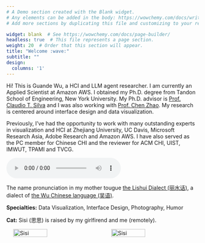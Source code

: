 ```yaml
---
# A Demo section created with the Blank widget.
# Any elements can be added in the body: https://wowchemy.com/docs/writing-markdown-latex/
# Add more sections by duplicating this file and customizing to your requirements.

widget: blank  # See https://wowchemy.com/docs/page-builder/
headless: true  # This file represents a page section.
weight: 20  # Order that this section will appear.
title: "Welcome :wave:"
subtitle: ""
design:
  columns: '1'
---
```

<!-- Hi! This is Guande Wu, a Ph.D. student in Tandon School of Engineering, New York University. My advisor is [Prof. Claudio T. Silva](https://vgc.poly.edu/~csilva/) and I am also working with [Prof. Chen Zhao](http://www.chenz.umiacs.io). My research interest mainly lies in the human-AI collaboration especially in AR scenario. Previously, I have worked with many outstanding experts in visualization and software engineering at Zhejiang University, Tongji University, UC Davis and Microsoft Research Asia and Adobe Research. -->
<!-- Hi! This is Guande Wu, a Ph.D. student in Tandon School of Engineering, New York University. My advisor is [Prof. Claudio T. Silva](https://vgc.poly.edu/~csilva/). I am really interested in aiding visualization design process by machine learning approaches. Previously, I have worked with many outstanding experts in visualization and software engineering at Zhejiang University, Tongji University, UC Davis and Microsoft Research Asia and Adobe Research. -->
Hi! This is Guande Wu, a HCI and LLM agent researcher. I am currently an Applied Scientist at Amazon AWS.
I obtained my Ph.D. degree from Tandon School of Engineering, New York University. My Ph.D. advisor is [Prof. Claudio T. Silva](https://vgc.poly.edu/~csilva/) and I was also working with [Prof. Chen Zhao](http://www.chenz.umiacs.io).  My research is centered around interface design and data visualization.

Previously, I’ve had the opportunity to work with many outstanding experts in visualization and HCI at Zhejiang University, UC Davis, Microsoft Research Asia, Adobe Research and Amazon AWS. I have also served as the PC member for Chinese CHI and the reviewer for ACM CHI, UIST, IMWUT, TPAMI and TVCG.
<!-- *I’ll be on the job market next year, seeking opportunities in both the U.S. and China.* -->

<div class="audio-row">
<audio class="audio-md" controls >
  <source src="/audio/pronunciation.m4a" type="audio/mpeg">
  Your browser does not support the audio element.
</audio>
<p class="audio-caption">The name pronunciation in my mother tougue <a href="https://en.wikipedia.org/wiki/Lishui">the Lishui Dialect (丽水话)</a>, a dialect of <a href="https://en.wikipedia.org/wiki/Wu_Chinese"> the Wu Chinese language (吴语)</a>.</p>
</div>

**Specialties:** Data Visualization, Interface Design, Photography, Humor


**Cat:**
Sisi (思思) is raised by my girlfirend and me (remotely).
<div style="display: flex; justify-content: space-around; align-items: center;">
  <img src="images/sisi_2.png" alt="Sisi" style="width: 42%; margin-right: 2%;" />
  <img src="images/sisi_1.png" alt="Sisi" style="width: 42%;" />
</div>

<br>
<!-- ![Sisi](sisi_1.png) -->

